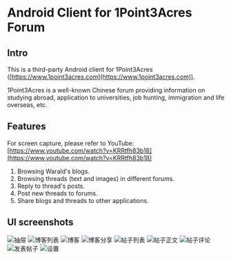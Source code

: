 # Android Client for 1Point3Acres Forum 

## Intro
This is a third-party Android client for 1Point3Acres ([https://www.1point3acres.com](https://www.1point3acres.com)).

1Point3Acres is a well-known Chinese forum providing information on studying abroad, application to universities, job hunting, immigration and life overseas, etc.


## Features
For screen capture, please refer to YouTube:
[https://www.youtube.com/watch?v=KRRtfh83b18](https://www.youtube.com/watch?v=KRRtfh83b18)

1. Browsing Warald's blogs.
2. Browsing threads (text and images) in different forums.
3. Reply to thread's posts.
4. Post new threads to forums.
5. Share blogs and threads to other applications.

## UI screenshots
![抽屉](https://qzdveg.bn1302.livefilestore.com/y3mZp1ZG3Xs05a2fIuviBtPHO0SMktMe6_ZACHkhUHDlc00gTJ0tvRgmf4y18NRt4DmwmfimiAtmk7SZxIdF30rsPP_OlC9vkj4Bl-3LRReq7X7bxecJgDPb3xEMBMBQ6_lpqCqLI_u-fga4YxejNGyLtDC7xMcr4NkSZSL71uEGX0?width=1080&height=1920&cropmode=none)
![博客列表](https://5fjasg.bn1302.livefilestore.com/y3m-D9YbtJH0B9fZrZZ7UtpbBcucVztXfRE2kK78nBYQdlaKgPVWj4y3dpMq7n1VFxIbCmm1r-KuaaZz7hQS7Z-mFgLAp495T6zjn7GoxXdehur1j5R15cZsdgnXhfnuF8fhwXpOMnq2rqnYfJ0AUh2lS_0WrqJtppTmt_4XTswz8c?width=1080&height=1920&cropmode=none)
![博客](https://ppaotq.bn1302.livefilestore.com/y3mukepZc0Qh6g0sovrarDxLWx7L0lb9NLvdkv4iA0l8jJrKWRMJctBzgFNtmPGh2XRDWT07LrXKbeqaqMZV4arNioLIxxWEm7x9l6xlBy87oIAwXB-Zxe9_4YE-UJD7pmjJVg8KSfKjb-7HZ0yL_EM_6WUWP0cS4U1BK9RNbit7Ug?width=1080&height=1920&cropmode=none)
![博客分享](https://12s27w.bn1302.livefilestore.com/y3ms3ixi3T3fpflv5-QeHc5nvWQRmXlvOcDXO_O7ZgwSMpzJ8yBJL3b7s_wHvNPTNIV-sm7uCMZ7PVGB4ponFN_e-2wScGfVm3ohCE4qikQ_LSmtHDRe_Ens3eqZAcrNkl-IIA5c8ONiYwRcXRJ9pVUPU81_9xBbg2OeHxJPnUhUGM?width=1080&height=1920&cropmode=none)
![帖子列表](https://qmkt1w.bn1302.livefilestore.com/y3mxOBTHg7hAPyLbDaCr2_CHvoRj2ILL0U3WJ37lJiThdsFepRC_SKN3dafcUziMb6SfK7iJFiG5a4XbS8ShFH-uFhGiouW37gDleGGgsbhldBdZ2T57Jes0XsCBarolrF7yYCS9583HgZDtcdG-c7liMDssGghfRgfcSGwZuRoxcg?width=1080&height=1920&cropmode=none)
![帖子正文](https://ctlekg.bn1302.livefilestore.com/y3mCk2Z0lK7Ys-WhEBZ7DoFfDW5YE5YWBk6njSps0ejfrtUn7R6NzBHlQdPoSPrGEyTMcurGyTdYauqD8rbSQ3EkeMD4ONGGS1jSykUErSGMtpq1tp9iYMHIyRq0tjJq12gAJcXAlDTsJiUcaYDAn5zKnJYJS2JKZtrrHSQFwPkrV8?width=1080&height=1920&cropmode=none)
![帖子评论](https://du4gnq.bn1302.livefilestore.com/y3mMQCqDBllaJCfN5ZCOz2OcMw37vbLPFPxlESxBXXTf-XHiF8X77CJSgV5w6UvVVemgaXhikJYD3VPXzU7r7qBf7pWOYqGdASY39VaxBMhJdMONl0whueGZENIPHLP7Gl82sBwDDD7iV9TXIrMfbA3EawwbOyj72LnJnjRPUzAqck?width=1080&height=1920&cropmode=none)
![发表帖子](https://sn6zpw.bn1302.livefilestore.com/y3m_haEVQ_VfyMnWv6TRZNDBcg2rrAUNgePB-0ecRJCEve6sP8jIAou_aNeqJ6CPtmaEQZomFA0DnkCTRJ7RalY3m1tvIVJ67ck1ZUIdAmcvOQKzUXbYCYL0rVcX7z2Z0saye4_jGJzCufElfZR_7Wswuf6sqR8fX4mgKGdfpfE9Ak?width=1080&height=1920&cropmode=none)
![设置](https://oxtnqg.bn1302.livefilestore.com/y3mZO2Qmlo0NWXr8cU386BxXaEOjYE6utliPopnXiRNDCl_JMJSV1FW7iew0NaDJXvI2ptBgsSlSNQzv2zGmX2ZrMiXhkewYa5GrTEbHmFWmIC4gT7IinAG5ON3CTbQ5rRKd947Mhv4KSmm8IH79PGzeDykKhD_2eMIWTNJjCiez9g?width=1080&height=1920&cropmode=none)
